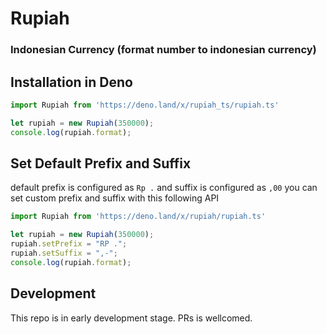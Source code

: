 # Rupiah
### Indonesian Currency (format number to indonesian currency)

## **Installation in Deno**
```ts
import Rupiah from 'https://deno.land/x/rupiah_ts/rupiah.ts'

let rupiah = new Rupiah(350000);
console.log(rupiah.format);
```

## **Set Default Prefix and Suffix**
default prefix is configured as ```Rp .``` and suffix is configured as ```,00``` you can set custom prefix and suffix with this following API

```ts
import Rupiah from 'https://deno.land/x/rupiah/rupiah.ts'

let rupiah = new Rupiah(350000);
rupiah.setPrefix = "RP .";
rupiah.setSuffix = ",-";
console.log(rupiah.format);
```

## **Development**
This repo is in early development stage. PRs is wellcomed.

